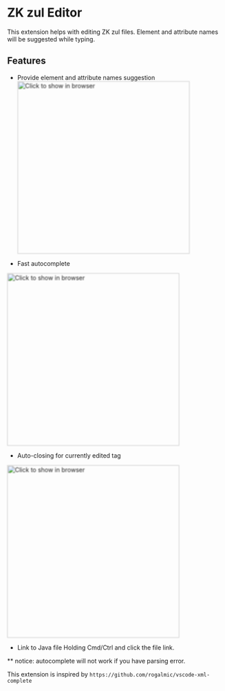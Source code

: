# ZK zul Editor

This extension helps with editing ZK zul files.
Element and attribute names will be suggested while typing.

## Features

- Provide element and attribute names suggestion
[<img src="https://raw.githubusercontent.com/rogalmic/vscode-xml-complete/gif/images/vscode-xml-complete-complete.png" width="400" style="filter: blur(1px); " title="Click to show in browser"/>](https://raw.githubusercontent.com/rogalmic/vscode-xml-complete/gif/images/vscode-xml-complete-complete.png)

- Fast autocomplete

[<img src="https://raw.githubusercontent.com/rogalmic/vscode-xml-complete/gif/images/vscode-xml-complete-complete.png" width="400" style="filter: blur(1px); " title="Click to show in browser"/>](https://raw.githubusercontent.com/rogalmic/vscode-xml-complete/gif/images/vscode-xml-complete-complete.png)

- Auto-closing for currently edited tag

[<img src="https://raw.githubusercontent.com/rogalmic/vscode-xml-complete/gif/images/vscode-xml-complete-auto.png" width="400" style="filter: blur(1px); " title="Click to show in browser"/>](https://raw.githubusercontent.com/rogalmic/vscode-xml-complete/gif/images/vscode-xml-complete-auto.png)

- Link to Java file
Holding Cmd/Ctrl and click the file link.

** notice: autocomplete will not work if you have parsing error.

This extension is inspired by `https://github.com/rogalmic/vscode-xml-complete`

